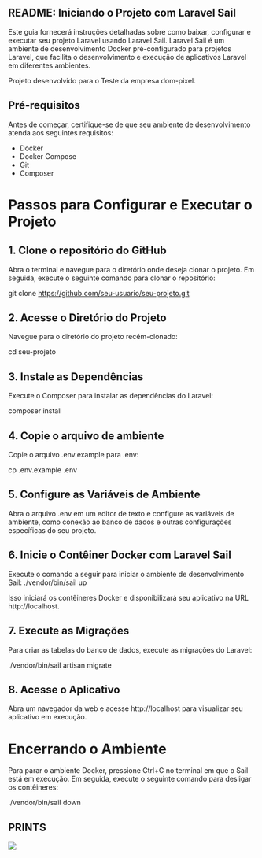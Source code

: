 ## README: Iniciando o Projeto com Laravel Sail

Este guia fornecerá instruções detalhadas sobre como baixar, configurar e executar seu projeto Laravel usando Laravel Sail. Laravel Sail é um ambiente de desenvolvimento Docker pré-configurado para projetos Laravel, que facilita o desenvolvimento e execução de aplicativos Laravel em diferentes ambientes.


Projeto desenvolvido para o Teste da empresa dom-pixel.


## Pré-requisitos

Antes de começar, certifique-se de que seu ambiente de desenvolvimento atenda aos seguintes requisitos:

- Docker
- Docker Compose
- Git
- Composer


# Passos para Configurar e Executar o Projeto

## 1. Clone o repositório do GitHub
Abra o terminal e navegue para o diretório onde deseja clonar o projeto. Em seguida, execute o seguinte comando para clonar o repositório:

git clone https://github.com/seu-usuario/seu-projeto.git


## 2. Acesse o Diretório do Projeto
Navegue para o diretório do projeto recém-clonado:

cd seu-projeto


## 3. Instale as Dependências
Execute o Composer para instalar as dependências do Laravel:

composer install



## 4. Copie o arquivo de ambiente
Copie o arquivo .env.example para .env:

cp .env.example .env



## 5. Configure as Variáveis de Ambiente
Abra o arquivo .env em um editor de texto e configure as variáveis de ambiente, como conexão ao banco de dados e outras configurações específicas do seu projeto.



## 6. Inicie o Contêiner Docker com Laravel Sail
Execute o comando a seguir para iniciar o ambiente de desenvolvimento Sail:
./vendor/bin/sail up


Isso iniciará os contêineres Docker e disponibilizará seu aplicativo na URL http://localhost.


## 7. Execute as Migrações
Para criar as tabelas do banco de dados, execute as migrações do Laravel:

./vendor/bin/sail artisan migrate




## 8. Acesse o Aplicativo
Abra um navegador da web e acesse http://localhost para visualizar seu aplicativo em execução.

# Encerrando o Ambiente

Para parar o ambiente Docker, pressione Ctrl+C no terminal em que o Sail está em execução. Em seguida, execute o seguinte comando para desligar os contêineres:

./vendor/bin/sail down


## PRINTS
<img src="https://img001.prntscr.com/file/img001/C1JsgWXYQ1y_5mC0vKv1_g.png">